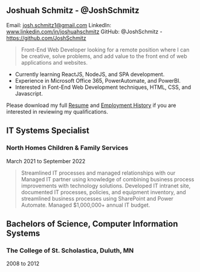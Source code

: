 ## Joshuah Schmitz - @JoshSchmitz

Email: josh.schmitz1@gmail.com
LinkedIn: www.linkedin.com/in/joshuahschmitz
GitHub: @JoshSchmitz - https://github.com/JoshSchmitz

> Front-End Web Developer looking for a remote position where I can be creative, solve problems, and add value to the front end of web applications and websites.

- Currently learning ReactJS, NodeJS, and SPA development.
- Experience in Microsoft Office 365, PowerAutomate, and PowerBI.
- Interested in Font-End Web Development techniques, HTML, CSS, and Javascript.

Please download my full [Resume](https://github.com/JoshSchmitz/JoshSchmitz/blob/main/Resume.docx) and [Employment History](https://github.com/JoshSchmitz/JoshSchmitz/blob/main/Employment%20History.docx) if you are interested in reviewing my qualifications.

## IT Systems Specialist
### North Homes Children & Family Services
March 2021 to September 2022

> Streamlined IT processes and managed relationships with our Managed IT partner using knowledge of combining business process improvements with technology solutions. Developed IT intranet site, documented IT processes, policies, and equipment inventory, and streamlined business processes using SharePoint and Power Automate. Managed $1,000,000+ annual IT budget.

## Bachelors of Science, Computer Information Systems
### The College of St. Scholastica, Duluth, MN
2008 to 2012

<!---
JoshSchmitz/JoshSchmitz is a ✨ special ✨ repository because its `README.md` (this file) appears on your GitHub profile.
You can click the Preview link to take a look at your changes.
--->
